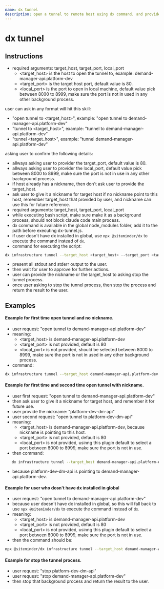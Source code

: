 ```yaml
---
name: dx tunnel
description: open a tunnel to remote host using dx command, and provide a nickname for the tunnel for future use, for example "open tunnel to demand-manager-api.platform-dev".
---
```


# dx tunnel

## Instructions
- required arguments: target_host, target_port, local_port
  - <target_host> is the host to open the tunnel to, example: demand-manager-api.platform-dev
  - <target_port> is the target host port, default value is 80.
  - <local_port> is the port to open in local machine, default value pick between 8000 to 8999, make sure the port is not in used in any other background process.

user can ask in any format will hit this skill:
- "open tunnel to <target_host>", example: "open tunnel to demand-manager-api.platform-dev"
- "tunnel to <target_host>", example: "tunnel to demand-manager-api.platform-dev"
- "tunnel <target_host>", example: "tunnel demand-manager-api.platform-dev"

asking user to confirm the following details:
- allways asking user to provider the target_port, default value is 80.
- allways asking user to provider the local_port, default value pick between 8000 to 8999, make sure the port is not in use in any other background process.
- if host already has a nickname, then don't ask user to provide the target_host.
- ask user to give it a nickname for target host if no nickname point to this host, remember target_host that provided by user, and nickname can use this for future reference.
- required arguments: target_host, target_port, local_port
- while executing bash script, make sure make it as a background process, should not block claude code main process.
- dx command is available in the global node_modules folder, add it to the path before executing dx-tunnel.js.
- if user dosn't have dx installed in global, use `npx @siteminder/dx` to execute the command instead of `dx`.
- command for executing the script:
```bash
dx infrastructure tunnel --target_host <target_host> --target_port <target_port> --local_port <local_port>
```
- present all stdout and stderr output to the user.
- then wait for user to approve for further actions.
- user can provide the nickname or the target_host to asking stop the tunnel process.
- once user asking to stop the tunnel process, then stop the process and return the result to the user.

## Examples

#### Example for first time open tunnel and no nickname.
- user request: "open tunnel to demand-manager-api.platform-dev"
- meaning: 
  - <target_host> is demand-manager-api.platform-dev
  - <target_port> is not provided, default is 80
  - <local_port> is not provided, should be selected between 8000 to 8999, make sure the port is not in used in any other background process.
- command:
```bash
dx infrastructure tunnel --target_host demand-manager-api.platform-dev --target_port 80 --local_port 8080
```

#### Example for first time and second time open tunnel with nickname.
- user first request: "open tunnel to demand-manager-api.platform-dev"
- then ask user to give it a nickname for target host, and remember it for future use.
- user provide the nickname: "platform-dev-dm-api"
- user second request: "open tunnel to platform-dev-dm-api"
- meaning:
  - <target_host> is demand-manager-api.platform-dev, because nickname is pointing to this host.
  - <target_port> is not provided, default is 80
  - <local_port> is not provided, usinng this plugin default to select a port between 8000 to 8999, make sure the port is not in use.
- then command:
```bash
   dx infrastructure tunnel --target_host demand-manager-api.platform-dev --target_port 80 --local_port 8080
```
- because platform-dev-dm-api is pointing to demand-manager-api.platform-dev.

#### Example for user who dosn't have dx installed in global
- user request: "open tunnel to demand-manager-api.platform-dev"
- because user doesn't have dx installed in global, so this will fall back to use `npx @siteminder/dx` to execute the command instead of `dx`.
- meaning:
  - <target_host> is demand-manager-api.platform-dev
  - <target_port> is not provided, default is 80
  - <local_port> is not provided, usinng this plugin default to select a port between 8000 to 8999, make sure the port is not in use.
- then the command should be:
```bash
npx @siteminder/dx infrastructure tunnel --target_host demand-manager-api.platform-dev --target_port 80 --local_port 8080
```

#### Example for stop the tunnel process.
- user request: "stop platform-dev-dm-api"
- user request: "stop demand-manager-api.platform-dev"
- then stop that background process and return the result to the user.